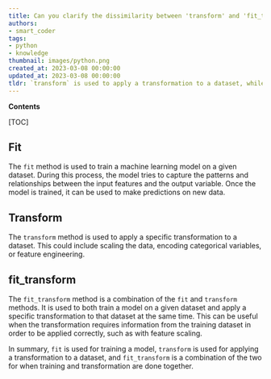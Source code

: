```yaml
---
title: Can you clarify the dissimilarity between 'transform' and 'fit_transform' in sklearn?
authors:
- smart_coder
tags:
- python
- knowledge
thumbnail: images/python.png
created_at: 2023-03-08 00:00:00
updated_at: 2023-03-08 00:00:00
tldr: `transform` is used to apply a transformation to a dataset, while `fit\_transform` is used to both fit a transformation to the training data and apply it to the dataset.
---
```


**Contents**

[TOC]

## Fit

The `fit` method is used to train a machine learning model on a given dataset. During this process, the model tries to capture the patterns and relationships between the input features and the output variable. Once the model is trained, it can be used to make predictions on new data.

## Transform

The `transform` method is used to apply a specific transformation to a dataset. This could include scaling the data, encoding categorical variables, or feature engineering. 

## fit_transform

The `fit_transform` method is a combination of the `fit` and `transform` methods. It is used to both train a model on a given dataset and apply a specific transformation to that dataset at the same time. This can be useful when the transformation requires information from the training dataset in order to be applied correctly, such as with feature scaling. 

In summary, `fit` is used for training a model, `transform` is used for applying a transformation to a dataset, and `fit_transform` is a combination of the two for when training and transformation are done together.
